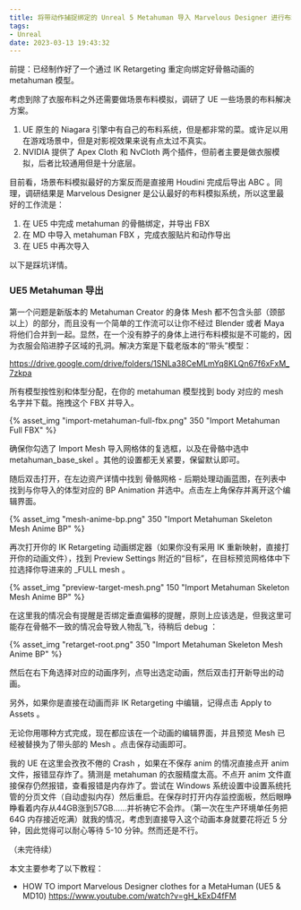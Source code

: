 ```yaml
---
title: 将带动作捕捉绑定的 Unreal 5 Metahuman 导入 Marvelous Designer 进行布料模拟
tags: 
- Unreal
date: 2023-03-13 19:43:32
---
```


前提：已经制作好了一个通过 IK Retargeting 重定向绑定好骨骼动画的 metahuman 模型。

考虑到除了衣服布料之外还需要做场景布料模拟，调研了 UE 一些场景的布料解决方案。

1. UE 原生的 Niagara 引擎中有自己的布料系统，但是都非常的菜。或许足以用在游戏场景中，但是对影视效果来说有点太过不真实。
2. NVIDIA 提供了 Apex Cloth 和 NvCloth 两个插件，但前者主要是做衣服模拟，后者比较通用但是十分底层。

目前看，场景布料模拟最好的方案反而是直接用 Houdini 完成后导出 ABC 。同理，调研结果是 Marvelous Designer 是公认最好的布料模拟系统，所以这里最好的工作流是：

1. 在 UE5 中完成 metahuman 的骨骼绑定，并导出 FBX
2. 在 MD 中导入 metahuman FBX ，完成衣服贴片和动作导出
3. 在 UE5 中再次导入

以下是踩坑详情。

### UE5 Metahuman 导出

<!-- more -->

第一个问题是新版本的 Metahuman Creator 的身体 Mesh 都不包含头部（颈部以上）的部分，而且没有一个简单的工作流可以让你不经过 Blender 或者 Maya 将他们合并到一起。显然，在一个没有脖子的身体上进行布料模拟是不可能的，因为衣服会陷进脖子区域的孔洞。解决方案是下载老版本的“带头”模型：

https://drive.google.com/drive/folders/1SNLa38CeMLmYq8KLQn67f6xFxM_7zkpa

所有模型按性别和体型分配，在你的 metahuman 模型找到 body 对应的 mesh 名字并下载。拖拽这个 FBX 并导入。

{% asset_img "import-metahuman-full-fbx.png" 350 "Import Metahuman Full FBX" %}

确保你勾选了 Import Mesh 导入网格体的复选框，以及在骨骼中选中 metahuman_base_skel 。其他的设置都无关紧要，保留默认即可。

随后双击打开，在左边资产详情中找到 骨骼网格 - 后期处理动画蓝图，在列表中找到与你导入的体型对应的 BP Animation 并选中。点击左上角保存并离开这个编辑界面。

{% asset_img "mesh-anime-bp.png" 350 "Import Metahuman Skeleton Mesh Anime BP" %}

再次打开你的 IK Retargeting 动画绑定器（如果你没有采用 IK 重新映射，直接打开你的动画文件），找到 Preview Settings 附近的“目标”，在目标预览网格体中下拉选择你导进来的 _FULL mesh 。

{% asset_img "preview-target-mesh.png" 150 "Import Metahuman Skeleton Mesh Anime BP" %}

在这里我的情况会有提醒是否绑定垂直偏移的提醒，原则上应该选是，但我这里可能存在骨骼不一致的情况会导致人物乱飞，待稍后 debug ：

{% asset_img "retarget-root.png" 350 "Import Metahuman Skeleton Mesh Anime BP" %}

然后在右下角选择对应的动画序列，点导出选定动画，然后双击打开新导出的动画。

另外，如果你是直接在动画而非 IK Retargeting 中编辑，记得点击 Apply to Assets 。

无论你用哪种方式完成，现在都应该在一个动画的编辑界面，并且预览 Mesh 已经被替换为了带头部的 Mesh 。点击保存动画即可。

我的 UE 在这里会孜孜不倦的 Crash ，如果在不保存 anim 的情况直接点开 anim 文件，报错显存炸了。猜测是 metahuman 的衣服精度太高。不点开 anim 文件直接保存仍然报错，查看报错是内存炸了。尝试在 Windows 系统设置中设置系统托管的分页文件（自动虚拟内存）然后重启。在保存时打开内存监控面板，然后眼睁睁看着内存从44GB涨到57GB……并祈祷它不会炸。（第一次在生产环境单任务把 64G 内存接近吃满）就我的情况，考虑到直接导入这个动画本身就要花将近 5 分钟，因此觉得可以耐心等待 5-10 分钟。然而还是不行。

（未完待续）


本文主要参考了以下教程：

- HOW TO import Marvelous Designer clothes for a MetaHuman (UE5 & MD10)
 https://www.youtube.com/watch?v=gH_kExD4fFM